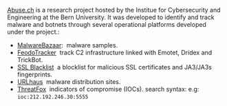 [Abuse.ch](https://abuse.ch/) is a research project hosted by the Institue for Cybersecurity and Engineering at the Bern University. It was developed to identify and track malware and botnets through several operational platforms developed under the project.:

- [MalwareBazaar](https://bazaar.abuse.ch/):   malware samples.
- [FeodoTracker](https://feodotracker.abuse.ch/)  track C2 infrastructure linked with Emotet, Dridex and TrickBot.
- [SSL Blacklist](https://sslbl.abuse.ch/)  a blocklist for malicious SSL certificates and JA3/JA3s fingerprints.
- [URLhaus](https://urlhaus.abuse.ch/)   malware distribution sites.
-  [ThreatFox](https://threatfox.abuse.ch/)   indicators of compromise (IOCs).
	search syntax: e.g: `ioc:212.192.246.30:5555`